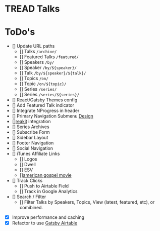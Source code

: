 # TREAD Talks

# ToDo's

- [] Update URL paths
  - [] Talks `/archive/`
  - [] Featured Talks `/featured/`
  - [] Speakers `/by/`
  - [] Speaker `/by/${speaker}/`
  - [] Talk `/by/${speaker}/${talk}/`
  - [] Topics `/on/`
  - [] Topic `/on/${topic}/`
  - [] Series `/series/`
  - [] Series `/series/${series}/`
- [] React/Gatsby Themes config
- [] Add Featured Talk indicator
- [] Integrate NProgress in header
- [] Primary Navigation Submenu [Design](https://twitter.com/steveschoger/status/953297226985549825)
- [][reakit](https://github.com/reakit/reakit) integration
- [] Series Archives
- [] Subscribe Form
- [] Sidebar Layout
- [] Footer Navigation
- [] Social Navigation
- [] iTunes Affiliate Links
  - [] Logos
  - [] Dwell
  - [] ESV
  - [][american gospel movie](https://vimeo.com/ondemand/gospel1/296083675)
- [] Track Clicks
  - [] Push to Airtable Field
  - [] Track in Google Analytics
- [] Search / Filter
  - [] Filter Talks by Speakers, Topics, View (latest, featured, etc), or comibined.
- [x] Improve performance and caching
- [x] Refactor to use [Gatsby Airtable](https://github.com/jbolda/gatsby-source-airtable)
